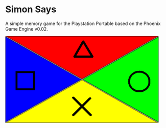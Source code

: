 # Simon Says
A simple memory game for the Playstation Portable based on the Phoenix Game Engine v0.02.

![screenshot](https://github.com/sharkwouter/simonsays-psp/raw/master/simonsays/images/default.png)

